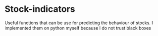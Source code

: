 # Stock-indicators
Useful functions that can be use for predicting the behaviour of stocks. I implemented them on python myself because I do not trust black boxes
